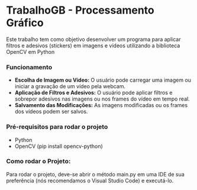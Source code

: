 # TrabalhoGB - Processamento Gráfico

Este trabalho tem como objetivo desenvolver um programa para aplicar filtros e adesivos (stickers) em imagens e vídeos utilizando a biblioteca OpenCV em Python

### Funcionamento
* **Escolha de Imagem ou Vídeo:** O usuário pode carregar uma imagem ou iniciar a gravação de um vídeo pela webcam.
* **Aplicação de Filtros e Adesivos:** O usuário pode aplicar filtros e sobrepor adesivos nas imagens ou nos frames do vídeo em tempo real.
* **Salvamento das Modificações:** As imagens modificadas ou os frames dos vídeos podem ser salvos.



### Pré-requisitos para rodar o projeto
* Python
* OpenCV (pip install opencv-python)

### Como rodar o Projeto:
Para rodar o projeto, deve-se abrir o método main.py em uma IDE de sua preferência (nós recomendamos o Visual Studio Code) e executá-lo.
